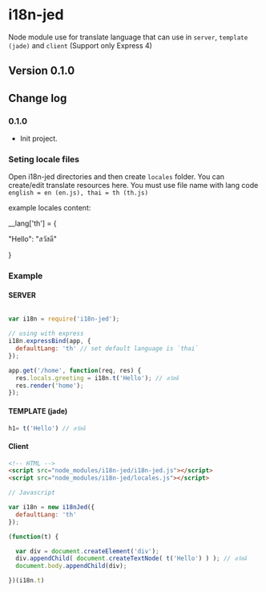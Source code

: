 # i18n-jed
Node module use for translate language that can use in `server`, `template (jade)` and `client` (Support only Express 4)

## Version 0.1.0


## Change log


### 0.1.0

- Init project.


### Seting locale files
Open i18n-jed directories and then create `locales` folder. You can create/edit translate resources here.
You must use file name with lang code `english = en (en.js), thai = th (th.js)`

example locales content:

__lang['th'] = {

"Hello": "สวัสดี"

}


### Example

#### SERVER
```javascript

var i18n = require('i18n-jed');

// using with express
i18n.expressBind(app, {
  defaultLang: 'th' // set default language is `thai`
});

app.get('/home', function(req, res) {
  res.locals.greeting = i18n.t('Hello'); // สวัสดี
  res.render('home');
});
```

#### TEMPLATE (jade)

```javascript
h1= t('Hello') // สวัสดี
```

#### Client
```html
<!-- HTML -->
<script src="node_modules/i18n-jed/i18n-jed.js"></script>
<script src="node_modules/i18n-jed/locales.js"></script>
```

```javascript
// Javascript

var i18n = new i18nJed({
  defaultLang: 'th'
});

(function(t) {

  var div = document.createElement('div');
  div.appendChild( document.createTextNode( t('Hello') ) ); // สวัสดี
  document.body.appendChild(div);

})(i18n.t)
```
